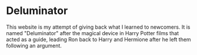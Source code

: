 # Deluminator
This website is my attempt of giving back what I learned to newcomers. It is named "Deluminator" after the magical device in Harry Potter films that acted as a guide, leading Ron back to Harry and Hermione after he left them following an argument.
